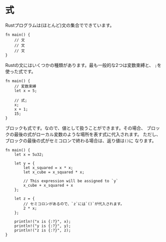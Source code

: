 # 式

Rustプログラムは(ほとんど)文の集合でできています。

```
fn main() {
    // 文
    // 文
    // 文
}
```

Rustの文にはいくつかの種類があります。最も一般的な2つは変数束縛と、
`;`を使った式です。

```
fn main() {
    // 変数束縛
    let x = 5;

    // 式;
    x;
    x + 1;
    15;
}
```

ブロックも式です。なので、値として扱うことができます。その場合、
ブロックの最後の式がローカル変数のような場所を表す式に代入されます。
ただし、ブロックの最後の式がセミコロンで終わる場合は、返り値は`()`に
なります。

```rust,editable
fn main() {
    let x = 5u32;

    let y = {
        let x_squared = x * x;
        let x_cube = x_squared * x;

        // This expression will be assigned to `y`
        x_cube + x_squared + x
    };

    let z = {
        // セミコロンがあるので、`z`には`()`が代入されます。
        2 * x;
    };

    println!("x is {:?}", x);
    println!("y is {:?}", y);
    println!("z is {:?}", z);
}
```
